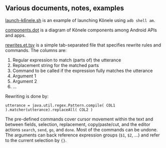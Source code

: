 Various documents, notes, examples
----------------------------------

[launch-k6nele.sh](launch-k6nele.sh) is an example of launching Kõnele using `adb shell am`.

[components.dot](components.dot) is a diagram of Kõnele components among Android APIs and apps.

[rewrites.et.tsv](rewrites.et.tsv) is a simple tab-separated file that specifies rewrite rules and commands.
The columns are:

1. Regular expression to match (parts of) the utterance
2. Replacement string for the matched parts
3. Command to be called if the expression fully matches the utterance
4. Argument 1
5. Argument 2
6. ...

Rewriting is done by:

    utterance = java.util.regex.Pattern.compile( COL1 ).matcher(utterance).replaceAll( COL2 )

The pre-defined commands cover cursor movement within the text and between fields, selection, replacement, copy/paste/cut,
and the editor actions `search`, `send`, `go`, and `done`. Most of the commands can be undone.
The arguments can back reference expression groups (`$1`, `$2`, ...) and refer to the current selection by `{}`.
